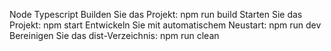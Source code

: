 Node Typescript Builden Sie das Projekt: npm run build Starten Sie das Projekt: npm start Entwickeln Sie mit automatischem Neustart: npm run dev Bereinigen Sie das dist-Verzeichnis: npm run clean
